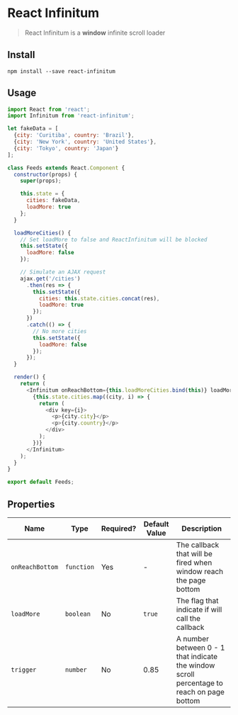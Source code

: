 # React Infinitum

> React Infinitum is a __window__ infinite scroll loader

## Install

```
npm install --save react-infinitum
```

## Usage

```javascript
import React from 'react';
import Infinitum from 'react-infinitum';

let fakeData = [
  {city: 'Curitiba', country: 'Brazil'},
  {city: 'New York', country: 'United States'},
  {city: 'Tokyo', country: 'Japan'}
];

class Feeds extends React.Component {
  constructor(props) {
    super(props);

    this.state = {
      cities: fakeData,
      loadMore: true
    };
  }

  loadMoreCities() {
    // Set loadMore to false and ReactInfinitum will be blocked
    this.setState({
      loadMore: false
    });

    // Simulate an AJAX request
    ajax.get('/cities')
      .then(res => {
        this.setState({
          cities: this.state.cities.concat(res),
          loadMore: true
        });
      })
      .catch(() => {
        // No more cities
        this.setState({
          loadMore: false
        });
      });
  }

  render() {
    return (
      <Infinitum onReachBottom={this.loadMoreCities.bind(this)} loadMore={this.state.loadMore}>
        {this.state.cities.map((city, i) => {
          return (
            <div key={i}>
              <p>{city.city}</p>
              <p>{city.country}</p>
            </div>
          );
        })}
      </Infinitum>
    );
  }
}

export default Feeds;
```

## Properties

Name|Type|Required?|Default Value|Description
----|----|---------|-------------|-----------
`onReachBottom`|`function`|Yes|-|The callback that will be fired when window reach the page bottom
`loadMore`|`boolean`|No|`true`|The flag that indicate if will call the callback
`trigger`|`number`|No|0.85|A number between 0 - 1 that indicate the window scroll percentage to reach on page bottom